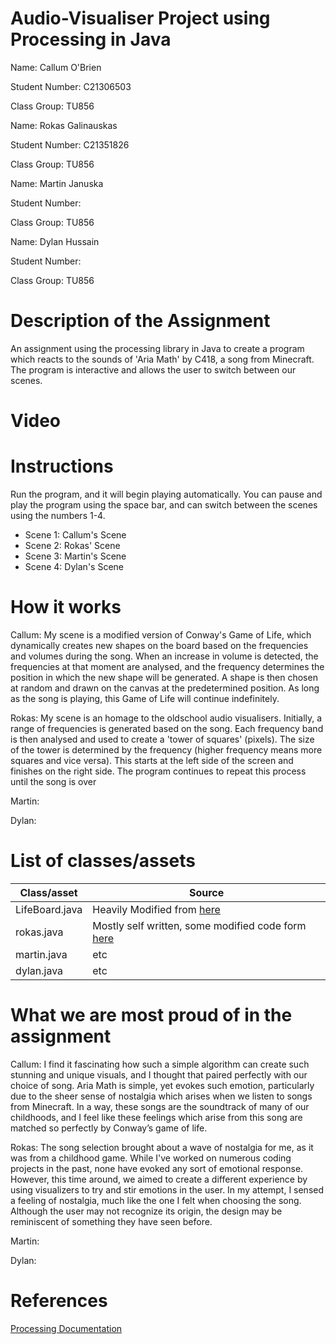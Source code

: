 # Audio-Visualiser Project using Processing in Java

Name: Callum O'Brien

Student Number: C21306503

Class Group: TU856

Name: Rokas Galinauskas

Student Number: C21351826

Class Group: TU856

Name: Martin Januska

Student Number: 

Class Group: TU856

Name: Dylan Hussain

Student Number: 

Class Group: TU856

# Description of the Assignment
An assignment using the processing library in Java to create a program which reacts to the sounds of 'Aria Math' by C418, a song from Minecraft.
The program is interactive and allows the user to switch between our scenes.

# Video

# Instructions
Run the program, and it will begin playing automatically. You can pause and play the program using the space bar, and can switch between the scenes using the numbers 1-4.
- Scene 1: Callum's Scene
- Scene 2: Rokas' Scene
- Scene 3: Martin's Scene
- Scene 4: Dylan's Scene

# How it works

Callum: My scene is a modified version of Conway's Game of Life, which dynamically creates new shapes on the board based on the frequencies and volumes during the song.
When an increase in volume is detected, the frequencies at that moment are analysed, and the frequency determines the position in which the new shape will be generated. 
A shape is then chosen at random and drawn on the canvas at the predetermined position. As long as the song is playing, this Game of Life will continue indefinitely.

Rokas: My scene is an homage to the oldschool audio visualisers. Initially, a range of frequencies is generated based on the song. Each frequency band is then analysed and used to create a 'tower of squares' (pixels). The size of the tower is determined by the frequency (higher frequency means more squares and vice versa). This starts at the left side of the screen and finishes on the right side. The program continues to repeat this process until the song is over

Martin:

Dylan:

# List of classes/assets 
| Class/asset | Source |
|-----------|-----------|
| LifeBoard.java | Heavily Modified from [here](https://github.com/skooter500/OOP-2023/tree/game_of_life_fixed) |
| rokas.java | Mostly self written, some modified code form [here](https://github.com/skooter500/OOP-2023/tree/audio1) |
| martin.java | etc |
| dylan.java | etc |

# What we are most proud of in the assignment

Callum: I find it fascinating how such a simple algorithm can create such stunning and unique visuals, and I thought that paired perfectly with our choice of song. Aria Math is simple, yet evokes such emotion, particularly due to the sheer sense of nostalgia which arises when we listen to songs from Minecraft. In a way, these songs are the soundtrack of many of our childhoods, and I feel like these feelings which arise from this song are matched so perfectly by Conway’s game of life.

Rokas: The song selection brought about a wave of nostalgia for me, as it was from a childhood game. While I've worked on numerous coding projects in the past, none have evoked any sort of emotional response. However, this time around, we aimed to create a different experience by using visualizers to try and stir emotions in the user. In my attempt, I sensed a feeling of nostalgia, much like the one I felt when choosing the song. Although the user may not recognize its origin, the design may be reminiscent of something they have seen before.

Martin: 

Dylan: 

# References
[Processing Documentation](https://processing.org/reference/)